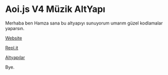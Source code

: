 # Aoi.js V4 Müzik AltYapı

Merhaba ben Hamza sana bu altyapıyı sunuyorum umarım güzel kodlamalar yaparsın.

[Website](https://info.hamzawasnotfound.tk/)

[Repl.it](https://replit.com/@killedhamza1233/)

[Altyapılar](https://altyapilar.hamzawasnotfound.tk/)

Bye.
